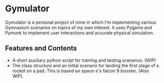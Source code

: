 # Gymulator
Gymulator is a personal project of mine in which I'm implementing various Gymnasium scenarios on topics of my own interest. It uses Pygame and Pymunk to implement user interactions and accurate physical simulation.
## Features and Contents
- A short auxiliary python script for training and testing scenarios. (WIP)
- The class structure and an initial scenario for landing the first stage of a rocket on a pad. This is based on space-x's falcon 9 booster. (Also WIP).
